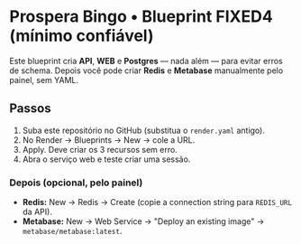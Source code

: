 
# Prospera Bingo • Blueprint FIXED4 (mínimo confiável)

Este blueprint cria **API**, **WEB** e **Postgres** — nada além — para evitar erros de schema.
Depois você pode criar **Redis** e **Metabase** manualmente pelo painel, sem YAML.

## Passos
1) Suba este repositório no GitHub (substitua o `render.yaml` antigo).
2) No Render → Blueprints → New → cole a URL.
3) Apply. Deve criar os 3 recursos sem erro.
4) Abra o serviço web e teste criar uma sessão.

### Depois (opcional, pelo painel)
- **Redis:** New → Redis → Create (copie a connection string para `REDIS_URL` da API).
- **Metabase:** New → Web Service → "Deploy an existing image" → `metabase/metabase:latest`.
